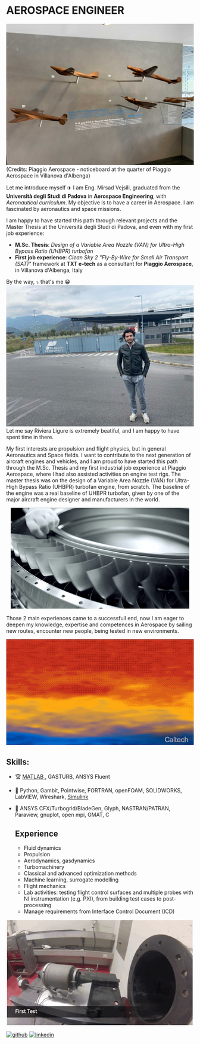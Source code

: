 # AEROSPACE ENGINEER

![Aerospace Engineer](https://github.com/vejsili/vejsili/blob/main/2024_01_02_gh_Piaggio1.jpg)
(Credits: Piaggio Aerospace - noticeboard at the quarter of Piaggio Aerospace in Villanova d'Albenga)

Let me introduce myself :airplane: I am Eng. Mirsad Vejsili, graduated from the **Università degli Studi di Padova** in **Aerospace Engineering**, with *Aeronautical curriculum*. My objective is to have a career in Aerospace. I am fascinated by aeronautics and space missions.

I am happy to have started this path through relevant projects and the Master Thesis at the Università degli Studi di Padova, and even with my first job experience:

* **M.Sc. Thesis**: _Design of a Variable Area Nozzle (VAN) for Ultra-High Bypass Ratio (UHBPR) turbofan_
* **First job experience**: _Clean Sky 2 "Fly-By-Wire for Small Air Transport (SAT)"_ framework at **TXT e-tech** as a consultant for **Piaggio Aerospace**, in Villanova d'Albenga, Italy

By the way, :arrow_heading_down: that's me :grin: 
![Me](https://github.com/vejsili/vejsili/blob/main/ImageVM1.JPG)
Let me say Riviera Ligure is extremely beatiful, and I am happy to have spent time in there.


My first interests are propulsion and flight physics, but in general Aeronautics and Space fields. I want to contribute to the next generation of aircraft engines and vehicles, and I am proud to have started this path through the M.Sc. Thesis and my first industrial job experience at Piaggio Aerospace, where I had also assisted activities on engine test rigs.
The master thesis was on the design of a Variable Area Nozzle (VAN) for Ultra-High Bypass Ratio (UHBPR) turbofan engine, from scratch. The baseline of the engine was a real baseline of UHBPR turbofan, given by one of the major aircraft engine designer and manufacturers in the world.


<p align="center">
  <img src="https://github.com/vejsili/vejsili/blob/main/giphy.gif">
</p>
Those 2 main experiences came to a successfull end, now I am eager to deepen my knowledge, expertise and competences in Aerospace by sailing new routes, encounter new people, being tested in new environments.

<p align="center">
  <img src="https://github.com/vejsili/vejsili/blob/main/NewRoutes.gif"  width=600 >
</p>





## Skills: 
* 🏆 [MATLAB ](https://github.com/vejsili/vejsili/blob/main/Vejsili_Mirsad_MATLAB.pdf), GASTURB, ANSYS Fluent
* 🔧 Python, Gambit, Pointwise, FORTRAN, openFOAM, SOLIDWORKS, LabVIEW, Wireshark, [Simulink](https://github.com/vejsili/voyager)
* 🔨 ANSYS CFX/Turbogrid/BladeGen, Glyph, NASTRAN/PATRAN, Paraview, gnuplot, open mpi, GMAT, C

  ## Experience
  * Fluid dynamics
  * Propulsion
  * Aerodynamics, gasdynamics
  * Turbomachinery
  * Classical and advanced optimization methods
  * Machine learning, surrogate modelling
  * Flight mechanics
  * Lab activities: testing flight control surfaces and multiple probes with NI instrumentation (e.g. PXI), from building test cases to post-processing 
  * Manage requirements from Interface Control Document (ICD) 

 <p align="center">
  <img src="https://github.com/vejsili/vejsili/blob/main/tumblr_no8onn3Sks1qk4ealo4_500.gif" >
</p>


[<img src='https://cdn.jsdelivr.net/npm/simple-icons@3.0.1/icons/github.svg' alt='github' height='40'>](https://github.com/vejsili)  [<img src='https://cdn.jsdelivr.net/npm/simple-icons@3.0.1/icons/linkedin.svg' alt='linkedin' height='40'>](https://www.linkedin.com/in/mirsad-vejsili-563538199)  

